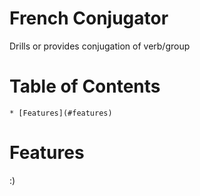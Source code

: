 # French Conjugator
Drills or provides conjugation of verb/group

# Table of Contents
    * [Features](#features)

# Features
:)